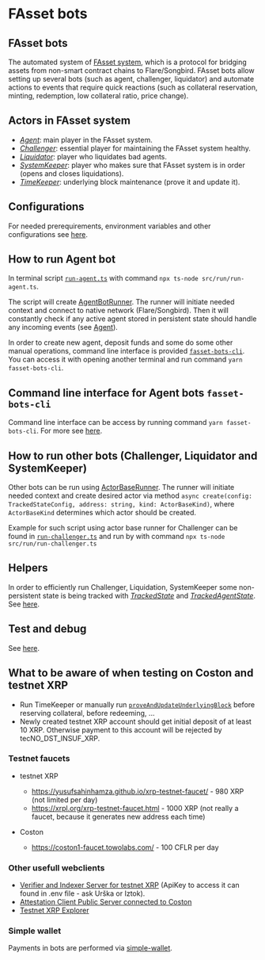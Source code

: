 # FAsset bots

## FAsset bots

The automated system of [FAsset system](https://gitlab.com/flarenetwork/fasset), which is a protocol for bridging assets from non-smart contract chains to Flare/Songbird. FAsset bots allow setting up several bots (such as agent, challenger, liquidator) and automate actions to events that require quick reactions (such as collateral reservation, minting, redemption, low collateral ratio, price change).

## Actors in FAsset system

* [*Agent*](./docs/actors/agent.md): main player in the FAsset system.
* [*Challenger*](./docs/actors/challenger.md): essential player for maintaining the FAsset system healthy.
* [*Liquidator*](./docs/actors/liquidator.md): player who liquidates bad agents.
* [*SystemKeeper*](./docs/actors/systemKeeper.md): player who makes sure that FAsset system is in order (opens and closes liquidations).
* [*TimeKeeper*](./docs/actors/timeKeeper.md): underlying block maintenance (prove it and update it).

## Configurations

For needed prerequirements, environment variables and other configurations see [here](./docs/config.md).

## How to run Agent bot

In terminal script [`run-agent.ts`](./src/run/run-agent.ts) with command `npx ts-node src/run/run-agent.ts`.

The script will create [AgentBotRunner](./src/actors/AgentBotRunner.ts). The runner will initiate needed context and connect to native network (Flare/Songbird). Then it will constantly check if any active agent stored in persistent state should handle any incoming events (see [Agent](./docs/actors/agent.md)).

In order to create new agent, deposit funds and some do some other manual operations, command line interface is provided [`fasset-bots-cli`](./docs/cli.md). You can access it with opening another terminal and run command `yarn fasset-bots-cli`.

## Command line interface for Agent bots `fasset-bots-cli`

Command line interface can be access by running command `yarn fasset-bots-cli`. For more see [here](./docs/cli.md).

## How to run other bots (Challenger, Liquidator and SystemKeeper)

Other bots can be run using [ActorBaseRunner](./src/actors/ActorBaseRunner.ts). The runner will initiate needed context and create desired actor via method `async create(config: TrackedStateConfig, address: string, kind: ActorBaseKind)`, where `ActorBaseKind` determines which actor should be created.

Example for such script using actor base runner for Challenger can be found in [`run-challenger.ts`](./src/run/run-challenger.ts) and run by with command `npx ts-node src/run/run-challenger.ts`

## Helpers

In order to efficiently run Challenger, Liquidation, SystemKeeper some non-persistent state is being tracked with [*TrackedState*](./src/state/TrackedState.ts) and [*TrackedAgentState*](./src/state/TrackedAgentState.ts).
See [here](./docs/trackState.md).

## Test and debug

See [here](./docs/testDebug.md).

## What to be aware of when testing on Coston and testnet XRP

- Run TimeKeeper or manually  run [`proveAndUpdateUnderlyingBlock`](./src/utils/fasset-helpers.ts)  before reserving collateral, before redeeming, ...
- Newly created testnet XRP account should get initial deposit of at least 10 XRP. Otherwise payment to this account will be rejected by tecNO_DST_INSUF_XRP.

### Testnet faucets

- testnet XRP
    - https://yusufsahinhamza.github.io/xrp-testnet-faucet/ - 980 XRP (not limited per day)
    - https://xrpl.org/xrp-testnet-faucet.html - 1000 XRP (not really a faucet, because it generates new address each time)

- Coston
    - https://coston1-faucet.towolabs.com/ - 100 CFLR per day

### Other usefull webclients

- [Verifier and Indexer Server for testnet XRP](https://attestation-coston.aflabs.net/verifier/xrp/api-doc#) (ApiKey to access it can found in .env file - ask Urška or Iztok).
- [Attestation Client Public Server connected to Coston](https://attestation-coston.aflabs.net/attestation-client/api-doc)
- [Testnet XRP Explorer](https://testnet.xrpl.org/)

### Simple wallet

Payments in bots are performed via [simple-wallet](https://gitlab.com/flarenetwork/simple-wallet).


